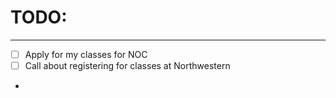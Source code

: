 # TODO:
---
- [ ] Apply for my classes for NOC
- [ ] Call about registering for classes at Northwestern
-  
